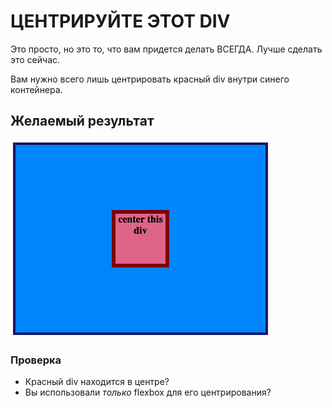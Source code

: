 # ЦЕНТРИРУЙТЕ ЭТОТ DIV

Это просто, но это то, что вам придется делать ВСЕГДА. Лучше сделать это сейчас.

Вам нужно всего лишь центрировать красный div внутри синего контейнера.

## Желаемый результат
![результат](./desired-outcome.png)

### Проверка
- Красный div находится в центре?
- Вы использовали _только_ flexbox для его центрирования?

